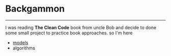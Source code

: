 # Backgammon

------
I was reading __The Clean Code__ book from uncle Bob and decide to done some small project to practice book approaches.
so I'm here

- [models](./models)
- algorithms